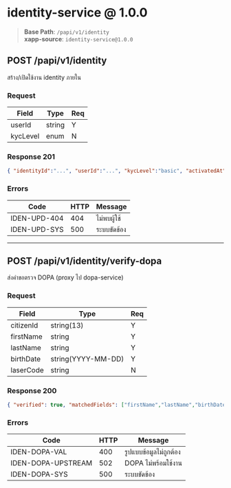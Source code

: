# identity-service @ 1.0.0

> **Base Path**: `/papi/v1/identity`  
> **xapp-source**: `identity-service@1.0.0`

## POST /papi/v1/identity
สร้าง/เปิดใช้งาน identity ภายใน

### Request
| Field | Type | Req |
|---|---|---|
| userId | string | Y |
| kycLevel | enum | N | none \| basic \| full |

### Response 201
```json
{ "identityId":"...", "userId":"...", "kycLevel":"basic", "activatedAt":"ISO8601" }
```

### Errors
| Code | HTTP | Message |
|---|---|---|
| IDEN-UPD-404 | 404 | ไม่พบผู้ใช้ |
| IDEN-UPD-SYS | 500 | ระบบขัดข้อง |

---

## POST /papi/v1/identity/verify-dopa
ส่งคำขอตรวจ DOPA (proxy ไป dopa-service)

### Request
| Field | Type | Req |
|---|---|---|
| citizenId | string(13) | Y |
| firstName | string | Y |
| lastName | string | Y |
| birthDate | string(YYYY-MM-DD) | Y |
| laserCode | string | N |

### Response 200
```json
{ "verified": true, "matchedFields": ["firstName","lastName","birthDate"] }
```

### Errors
| Code | HTTP | Message |
|---|---|---|
| IDEN-DOPA-VAL | 400 | รูปแบบข้อมูลไม่ถูกต้อง |
| IDEN-DOPA-UPSTREAM | 502 | DOPA ไม่พร้อมใช้งาน |
| IDEN-DOPA-SYS | 500 | ระบบขัดข้อง |
